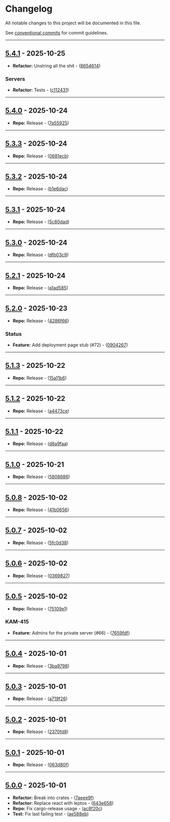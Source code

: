 # Changelog

All notable changes to this project will be documented in this file.

See [conventional commits](https://www.conventionalcommits.org/) for commit guidelines.

---
## [5.4.1](https://github.com/beyondessential/tamanu-meta-server/compare/v5.4.0..5.4.1) - 2025-10-25


- **Refactor:** Unstring all the shit - ([8654614](https://github.com/beyondessential/tamanu-meta-server/commit/8654614bb6b7420cf09f5e0d619d916b9f0a5379))

### Servers

- **Refactor:** Tests - ([c112431](https://github.com/beyondessential/tamanu-meta-server/commit/c112431c574fe1c2ba0ae0ce68b9262e50bce538))

---
## [5.4.0](https://github.com/beyondessential/tamanu-meta-server/compare/v5.3.3..v5.4.0) - 2025-10-24


- **Repo:** Release - ([7a55925](https://github.com/beyondessential/tamanu-meta-server/commit/7a55925f935e466ead33c362192cf70a1f1a594d))

---
## [5.3.3](https://github.com/beyondessential/tamanu-meta-server/compare/v5.3.2..v5.3.3) - 2025-10-24


- **Repo:** Release - ([0681ecb](https://github.com/beyondessential/tamanu-meta-server/commit/0681ecb3691bdf16a6256006a5cee9afedd343bd))

---
## [5.3.2](https://github.com/beyondessential/tamanu-meta-server/compare/v5.3.1..v5.3.2) - 2025-10-24


- **Repo:** Release - ([b1e6dac](https://github.com/beyondessential/tamanu-meta-server/commit/b1e6dac808aa0b382a8708d8bd662da28343b3da))

---
## [5.3.1](https://github.com/beyondessential/tamanu-meta-server/compare/v5.3.0..v5.3.1) - 2025-10-24


- **Repo:** Release - ([5c80dad](https://github.com/beyondessential/tamanu-meta-server/commit/5c80dad79c42a42f8878aa8b04e0c7ddaee29ee1))

---
## [5.3.0](https://github.com/beyondessential/tamanu-meta-server/compare/v5.2.1..v5.3.0) - 2025-10-24


- **Repo:** Release - ([dfb03c9](https://github.com/beyondessential/tamanu-meta-server/commit/dfb03c9fe5f55324bd98b1376ec827626fd6f3e4))

---
## [5.2.1](https://github.com/beyondessential/tamanu-meta-server/compare/v5.2.0..v5.2.1) - 2025-10-24


- **Repo:** Release - ([a1ad585](https://github.com/beyondessential/tamanu-meta-server/commit/a1ad5852bc6848da7d7c08e8c66e848b54b60a66))

---
## [5.2.0](https://github.com/beyondessential/tamanu-meta-server/compare/v5.1.3..v5.2.0) - 2025-10-23


- **Repo:** Release - ([4286f66](https://github.com/beyondessential/tamanu-meta-server/commit/4286f667d83193073a4ccdbd7a3970bd52e3a45a))

### Status

- **Feature:** Add deployment page stub (#72) - ([0904267](https://github.com/beyondessential/tamanu-meta-server/commit/0904267f562bdbddd55075ff82f8eed216b57125))

---
## [5.1.3](https://github.com/beyondessential/tamanu-meta-server/compare/v5.1.2..v5.1.3) - 2025-10-22


- **Repo:** Release - ([15a11b6](https://github.com/beyondessential/tamanu-meta-server/commit/15a11b627556a835e7b076e33f70bcf9ae8c4de0))

---
## [5.1.2](https://github.com/beyondessential/tamanu-meta-server/compare/v5.1.1..v5.1.2) - 2025-10-22


- **Repo:** Release - ([a4473ce](https://github.com/beyondessential/tamanu-meta-server/commit/a4473ce58142bf9be916acba2e75d5a8e05f14e2))

---
## [5.1.1](https://github.com/beyondessential/tamanu-meta-server/compare/v5.1.0..v5.1.1) - 2025-10-22


- **Repo:** Release - ([d8a9faa](https://github.com/beyondessential/tamanu-meta-server/commit/d8a9faa7fc9efca4a35fdb8bac20deb25c7187c1))

---
## [5.1.0](https://github.com/beyondessential/tamanu-meta-server/compare/v5.0.8..v5.1.0) - 2025-10-21


- **Repo:** Release - ([5808686](https://github.com/beyondessential/tamanu-meta-server/commit/5808686cf1fbf980b48ebfc206a119d8db815d51))

---
## [5.0.8](https://github.com/beyondessential/tamanu-meta-server/compare/v5.0.7..v5.0.8) - 2025-10-02


- **Repo:** Release - ([41b0656](https://github.com/beyondessential/tamanu-meta-server/commit/41b0656057297bbdf873b380920bbb614af9cc36))

---
## [5.0.7](https://github.com/beyondessential/tamanu-meta-server/compare/v5.0.6..v5.0.7) - 2025-10-02


- **Repo:** Release - ([5fc0d38](https://github.com/beyondessential/tamanu-meta-server/commit/5fc0d38872aafc169301082fbf97481aefb0f7f0))

---
## [5.0.6](https://github.com/beyondessential/tamanu-meta-server/compare/v5.0.5..v5.0.6) - 2025-10-02


- **Repo:** Release - ([0369827](https://github.com/beyondessential/tamanu-meta-server/commit/03698270959b20438afc3a94721a7d49ae5bc084))

---
## [5.0.5](https://github.com/beyondessential/tamanu-meta-server/compare/v5.0.4..v5.0.5) - 2025-10-02


- **Repo:** Release - ([75109e1](https://github.com/beyondessential/tamanu-meta-server/commit/75109e101f13d85c0d439ce25ea54f2d306c02fe))

### KAM-415

- **Feature:** Admins for the private server (#66) - ([7659fdf](https://github.com/beyondessential/tamanu-meta-server/commit/7659fdf4357306021fe916ca9d9e6e476e0530e7))

---
## [5.0.4](https://github.com/beyondessential/tamanu-meta-server/compare/v5.0.3..v5.0.4) - 2025-10-01


- **Repo:** Release - ([3ba9798](https://github.com/beyondessential/tamanu-meta-server/commit/3ba97984c0df32a93db0a73a6b234f048a7ee3a0))

---
## [5.0.3](https://github.com/beyondessential/tamanu-meta-server/compare/v5.0.2..v5.0.3) - 2025-10-01


- **Repo:** Release - ([a719f26](https://github.com/beyondessential/tamanu-meta-server/commit/a719f26ddd2e2fcbf314e6e1fb02054a7413def2))

---
## [5.0.2](https://github.com/beyondessential/tamanu-meta-server/compare/v5.0.1..v5.0.2) - 2025-10-01


- **Repo:** Release - ([2370fd8](https://github.com/beyondessential/tamanu-meta-server/commit/2370fd80789c8e6f5d35a936e89b61589729b039))

---
## [5.0.1](https://github.com/beyondessential/tamanu-meta-server/compare/v5.0.0..v5.0.1) - 2025-10-01


- **Repo:** Release - ([063d80f](https://github.com/beyondessential/tamanu-meta-server/commit/063d80f21a8e106e32a840721ef62a756cd8e4c4))

---
## [5.0.0](https://github.com/beyondessential/tamanu-meta-server/compare/v4.2.8..v5.0.0) - 2025-10-01


- **Refactor:** Break into crates - ([7aeee9f](https://github.com/beyondessential/tamanu-meta-server/commit/7aeee9f58f3a8ecc6e6338f20d672de82ca37a9b))
- **Refactor:** Replace react with leptos - ([643e658](https://github.com/beyondessential/tamanu-meta-server/commit/643e658ee8d0e25a67a893509488c7bb5e91b837))
- **Repo:** Fix cargo-release usage - ([ac8f20c](https://github.com/beyondessential/tamanu-meta-server/commit/ac8f20cdfd0b69ec5caa82f86d1fa7660ff233d1))
- **Test:** Fix last failing test - ([ae588eb](https://github.com/beyondessential/tamanu-meta-server/commit/ae588eb30fdc679a24521a88e6c3250a162b096f))

<!-- generated by git-cliff -->
